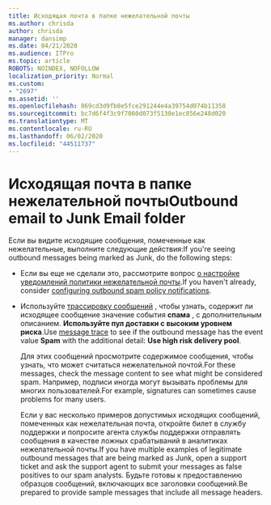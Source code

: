 ```yaml
---
title: Исходящая почта в папке нежелательной почты
ms.author: chrisda
author: chrisda
manager: dansimp
ms.date: 04/21/2020
ms.audience: ITPro
ms.topic: article
ROBOTS: NOINDEX, NOFOLLOW
localization_priority: Normal
ms.custom:
- "2697"
ms.assetid: ''
ms.openlocfilehash: 869cd3d9fb8e5fce291244e4a39754d074b11358
ms.sourcegitcommit: bc7d6f4f3c9f7060d073f5130e1ec856e248d020
ms.translationtype: MT
ms.contentlocale: ru-RU
ms.lasthandoff: 06/02/2020
ms.locfileid: "44511737"
---
```

# <a name="outbound-email-to-junk-email-folder"></a><span data-ttu-id="ac0a6-102">Исходящая почта в папке нежелательной почты</span><span class="sxs-lookup"><span data-stu-id="ac0a6-102">Outbound email to Junk Email folder</span></span>

<span data-ttu-id="ac0a6-103">Если вы видите исходящие сообщения, помеченные как нежелательные, выполните следующие действия:</span><span class="sxs-lookup"><span data-stu-id="ac0a6-103">If you're seeing outbound messages being marked as Junk, do the following steps:</span></span>

- <span data-ttu-id="ac0a6-104">Если вы еще не сделали это, рассмотрите вопрос [о настройке уведомлений политики нежелательной почты](https://docs.microsoft.com/microsoft-365/security/office-365-security/configure-the-outbound-spam-policy).</span><span class="sxs-lookup"><span data-stu-id="ac0a6-104">If you haven't already, consider [configuring outbound spam policy notifications](https://docs.microsoft.com/microsoft-365/security/office-365-security/configure-the-outbound-spam-policy).</span></span>

- <span data-ttu-id="ac0a6-105">Используйте [трассировку сообщений](https://docs.microsoft.com/microsoft-365/security/office-365-security/message-trace-scc) , чтобы узнать, содержит ли исходящее сообщение значение события **спама** , с дополнительным описанием. **Используйте пул доставки с высоким уровнем риска**.</span><span class="sxs-lookup"><span data-stu-id="ac0a6-105">Use [message trace](https://docs.microsoft.com/microsoft-365/security/office-365-security/message-trace-scc) to see if the outbound message has the event value **Spam** with the additional detail: **Use high risk delivery pool**.</span></span>

  <span data-ttu-id="ac0a6-106">Для этих сообщений просмотрите содержимое сообщения, чтобы узнать, что может считаться нежелательной почтой.</span><span class="sxs-lookup"><span data-stu-id="ac0a6-106">For these messages, check the message content to see what might be considered spam.</span></span> <span data-ttu-id="ac0a6-107">Например, подписи иногда могут вызывать проблемы для многих пользователей.</span><span class="sxs-lookup"><span data-stu-id="ac0a6-107">For example, signatures can sometimes cause problems for many users.</span></span>

  <span data-ttu-id="ac0a6-108">Если у вас несколько примеров допустимых исходящих сообщений, помеченных как нежелательная почта, откройте билет в службу поддержки и попросите агента службы поддержки отправлять сообщения в качестве ложных срабатываний в аналитиках нежелательной почты.</span><span class="sxs-lookup"><span data-stu-id="ac0a6-108">If you have multiple examples of legitimate outbound messages that are being marked as Junk, open a support ticket and ask the support agent to submit your messages as false positives to our spam analysts.</span></span> <span data-ttu-id="ac0a6-109">Будьте готовы к предоставлению образцов сообщений, включающих все заголовки сообщений.</span><span class="sxs-lookup"><span data-stu-id="ac0a6-109">Be prepared to provide sample messages that include all message headers.</span></span>
